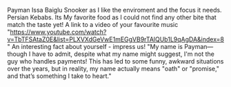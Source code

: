 Payman Issa Baiglu
Snooker as I like the enviroment and the focus it needs.
Persian Kebabs. Its My favorite food as I could not find any other bite that match the taste yet!
A link to a video of your favourite music
   "https://www.youtube.com/watch?v=TbTFSAtaZ0E&list=PLXVXdGeVwE1mEGgVB9rTAlQUb1L9qAgDA&index=8"
An interesting fact about yourself - impress us!
   "My name is Payman—though I have to admit, despite what my name might suggest, I'm not the guy who handles payments! This has led to some funny, awkward situations over the years, but in reality, my name actually means "oath" or "promise," and that’s something I take to heart."